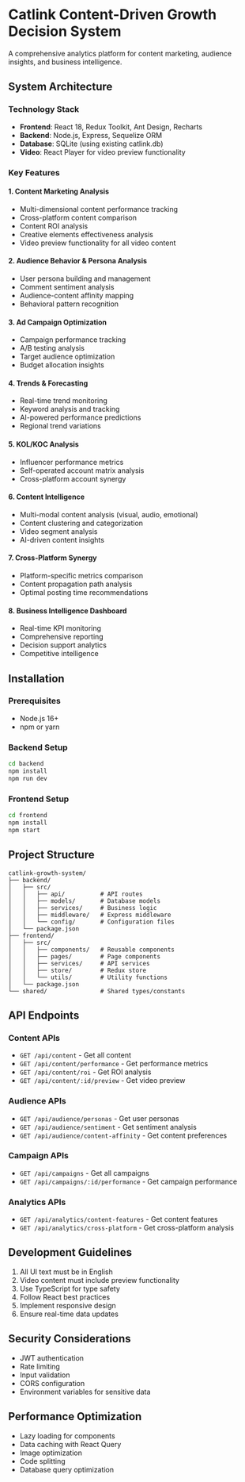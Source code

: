# Catlink Content-Driven Growth Decision System

A comprehensive analytics platform for content marketing, audience insights, and business intelligence.

## System Architecture

### Technology Stack
- **Frontend**: React 18, Redux Toolkit, Ant Design, Recharts
- **Backend**: Node.js, Express, Sequelize ORM
- **Database**: SQLite (using existing catlink.db)
- **Video**: React Player for video preview functionality

### Key Features

#### 1. Content Marketing Analysis
- Multi-dimensional content performance tracking
- Cross-platform content comparison
- Content ROI analysis
- Creative elements effectiveness analysis
- Video preview functionality for all video content

#### 2. Audience Behavior & Persona Analysis
- User persona building and management
- Comment sentiment analysis
- Audience-content affinity mapping
- Behavioral pattern recognition

#### 3. Ad Campaign Optimization
- Campaign performance tracking
- A/B testing analysis
- Target audience optimization
- Budget allocation insights

#### 4. Trends & Forecasting
- Real-time trend monitoring
- Keyword analysis and tracking
- AI-powered performance predictions
- Regional trend variations

#### 5. KOL/KOC Analysis
- Influencer performance metrics
- Self-operated account matrix analysis
- Cross-platform account synergy

#### 6. Content Intelligence
- Multi-modal content analysis (visual, audio, emotional)
- Content clustering and categorization
- Video segment analysis
- AI-driven content insights

#### 7. Cross-Platform Synergy
- Platform-specific metrics comparison
- Content propagation path analysis
- Optimal posting time recommendations

#### 8. Business Intelligence Dashboard
- Real-time KPI monitoring
- Comprehensive reporting
- Decision support analytics
- Competitive intelligence

## Installation

### Prerequisites
- Node.js 16+
- npm or yarn

### Backend Setup
```bash
cd backend
npm install
npm run dev
```

### Frontend Setup
```bash
cd frontend
npm install
npm start
```

## Project Structure

```
catlink-growth-system/
├── backend/
│   ├── src/
│   │   ├── api/          # API routes
│   │   ├── models/       # Database models
│   │   ├── services/     # Business logic
│   │   ├── middleware/   # Express middleware
│   │   └── config/       # Configuration files
│   └── package.json
├── frontend/
│   ├── src/
│   │   ├── components/   # Reusable components
│   │   ├── pages/        # Page components
│   │   ├── services/     # API services
│   │   ├── store/        # Redux store
│   │   └── utils/        # Utility functions
│   └── package.json
└── shared/               # Shared types/constants
```

## API Endpoints

### Content APIs
- `GET /api/content` - Get all content
- `GET /api/content/performance` - Get performance metrics
- `GET /api/content/roi` - Get ROI analysis
- `GET /api/content/:id/preview` - Get video preview

### Audience APIs
- `GET /api/audience/personas` - Get user personas
- `GET /api/audience/sentiment` - Get sentiment analysis
- `GET /api/audience/content-affinity` - Get content preferences

### Campaign APIs
- `GET /api/campaigns` - Get all campaigns
- `GET /api/campaigns/:id/performance` - Get campaign performance

### Analytics APIs
- `GET /api/analytics/content-features` - Get content features
- `GET /api/analytics/cross-platform` - Get cross-platform analysis

## Development Guidelines

1. All UI text must be in English
2. Video content must include preview functionality
3. Use TypeScript for type safety
4. Follow React best practices
5. Implement responsive design
6. Ensure real-time data updates

## Security Considerations
- JWT authentication
- Rate limiting
- Input validation
- CORS configuration
- Environment variables for sensitive data

## Performance Optimization
- Lazy loading for components
- Data caching with React Query
- Image optimization
- Code splitting
- Database query optimization